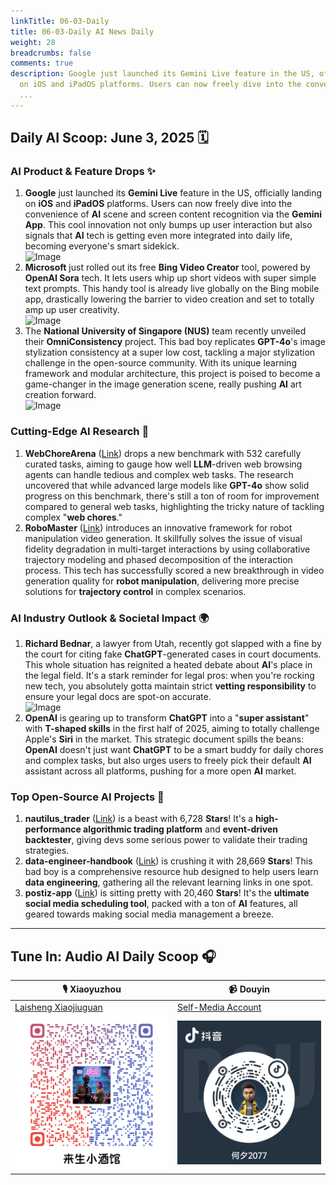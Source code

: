 ```yaml
---
linkTitle: 06-03-Daily
title: 06-03-Daily AI News Daily
weight: 28
breadcrumbs: false
comments: true
description: Google just launched its Gemini Live feature in the US, officially landing
  on iOS and iPadOS platforms. Users can now freely dive into the convenience of AI
  ...
---
```

## Daily AI Scoop: June 3, 2025 🗓️

### **AI Product & Feature Drops** ✨
1.  **Google** just launched its **Gemini Live** feature in the US, officially landing on **iOS** and **iPadOS** platforms. Users can now freely dive into the convenience of **AI** scene and screen content recognition via the **Gemini App**. This cool innovation not only bumps up user interaction but also signals that **AI** tech is getting even more integrated into daily life, becoming everyone's smart sidekick. <br/> ![Image](https://raw.githubusercontent.com/justlovemaki/imagehub/refs/heads/main/images/2025/07/news_01k0252s8be999agjfq25a7acm.avif) <br/>
2.  **Microsoft** just rolled out its free **Bing Video Creator** tool, powered by **OpenAI Sora** tech. It lets users whip up short videos with super simple text prompts. This handy tool is already live globally on the Bing mobile app, drastically lowering the barrier to video creation and set to totally amp up user creativity. <br/> ![Image](https://raw.githubusercontent.com/justlovemaki/imagehub/refs/heads/main/images/2025/07/news_01k0252x55ftwa09w121qsp2ah.avif) <br/>
3.  The **National University of Singapore (NUS)** team recently unveiled their **OmniConsistency** project. This bad boy replicates **GPT-4o**'s image stylization consistency at a super low cost, tackling a major stylization challenge in the open-source community. With its unique learning framework and modular architecture, this project is poised to become a game-changer in the image generation scene, really pushing **AI** art creation forward. <br/> ![Image](https://raw.githubusercontent.com/justlovemaki/imagehub/refs/heads/main/images/2025/07/news_01k02530exf6z8aetf5nh1x7ym.avif) <br/>

### **Cutting-Edge AI Research** 🔬
1.  **WebChoreArena** ([Link](https://arxiv.org/abs/2506.01952)) drops a new benchmark with 532 carefully curated tasks, aiming to gauge how well **LLM**-driven web browsing agents can handle tedious and complex web tasks. The research uncovered that while advanced large models like **GPT-4o** show solid progress on this benchmark, there's still a ton of room for improvement compared to general web tasks, highlighting the tricky nature of tackling complex "**web chores**."
2.  **RoboMaster** ([Link](https://arxiv.org/abs/2506.01943)) introduces an innovative framework for robot manipulation video generation. It skillfully solves the issue of visual fidelity degradation in multi-target interactions by using collaborative trajectory modeling and phased decomposition of the interaction process. This tech has successfully scored a new breakthrough in video generation quality for **robot manipulation**, delivering more precise solutions for **trajectory control** in complex scenarios.

### **AI Industry Outlook & Societal Impact** 🌍
1.  **Richard Bednar**, a lawyer from Utah, recently got slapped with a fine by the court for citing fake **ChatGPT**-generated cases in court documents. This whole situation has reignited a heated debate about **AI**'s place in the legal field. It's a stark reminder for legal pros: when you're rocking new tech, you absolutely gotta maintain strict **vetting responsibility** to ensure your legal docs are spot-on accurate. <br/> ![Image](https://raw.githubusercontent.com/justlovemaki/imagehub/refs/heads/main/images/2025/07/news_01k02533ccf0xtdttff39hbhtr.avif) <br/>
2.  **OpenAI** is gearing up to transform **ChatGPT** into a "**super assistant**" with **T-shaped skills** in the first half of 2025, aiming to totally challenge Apple's **Siri** in the market. This strategic document spills the beans: **OpenAI** doesn't just want **ChatGPT** to be a smart buddy for daily chores and complex tasks, but also urges users to freely pick their default **AI** assistant across all platforms, pushing for a more open **AI** market.

### **Top Open-Source AI Projects** 🚀
1.  **nautilus_trader** ([Link](https://github.com/nautechsystems/nautilus_trader)) is a beast with 6,728 **Stars**! It's a **high-performance algorithmic trading platform** and **event-driven backtester**, giving devs some serious power to validate their trading strategies.
2.  **data-engineer-handbook** ([Link](https://github.com/DataExpert-io/data-engineer-handbook)) is crushing it with 28,669 **Stars**! This bad boy is a comprehensive resource hub designed to help users learn **data engineering**, gathering all the relevant learning links in one spot.
3.  **postiz-app** ([Link](https://github.com/gitroomhq/postiz-app)) is sitting pretty with 20,460 **Stars**! It's the **ultimate social media scheduling tool**, packed with a ton of **AI** features, all geared towards making social media management a breeze.

---

## **Tune In: Audio AI Daily Scoop** 🎧

| 🎙️ **Xiaoyuzhou** | 📹 **Douyin** |
| --- | --- |
| [Laisheng Xiaojiuguan](https://www.xiaoyuzhoufm.com/podcast/683c62b7c1ca9cf575a5030e) | [Self-Media Account](https://www.douyin.com/user/MS4wLjABAAAAwpwqPQlu38sO38VyWgw9ZjDEnN4bMR5j8x111UxpseHR9DpB6-CveI5KRXOWuFwG)|
| ![Xiaojiuguan Logo](https://raw.githubusercontent.com/justlovemaki/imagehub/refs/heads/main/logo/f959f7984e9163fc50d3941d79a7f262.md.png) | ![Intelligence Station Logo](https://raw.githubusercontent.com/justlovemaki/imagehub/refs/heads/main/logo/7fc30805eeb831e1e2baa3a240683ca3.md.png) |
